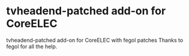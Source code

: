 # tvheadend-patched add-on for CoreELEC
tvheadend-patched add-on for CoreELEC with fegol patches
Thanks to fegol for all the help.

